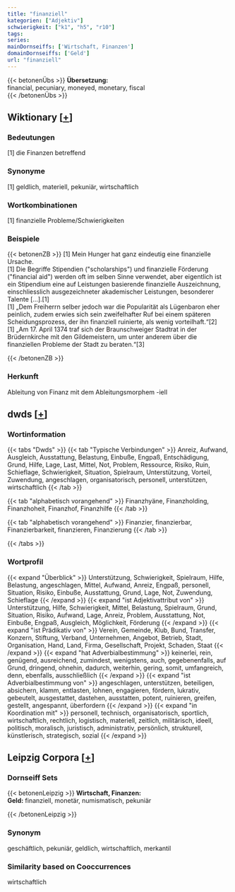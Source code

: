 ```yaml
---
title: "finanziell"
kategorien: ["Adjektiv"]
schwierigkeit: ["k1", "h5", "r10"]
tags:
series:
mainDornseiffs: ['Wirtschaft, Finanzen']
domainDornseiffs: ['Geld']
url: "finanziell"
---
```


{{< betonenÜbs >}}
**Übersetzung:**  
financial, pecuniary, moneyed, monetary, fiscal  
{{< /betonenÜbs >}}

## Wiktionary [[+](https://de.wiktionary.org/wiki/finanziell)]

### Bedeutungen
[1] die Finanzen betreffend  

### Synonyme
[1] geldlich, materiell, pekuniär, wirtschaftlich  

### Wortkombinationen
[1] finanzielle Probleme/Schwierigkeiten  

### Beispiele
{{< betonenZB >}}
[1] Mein Hunger hat ganz eindeutig eine finanzielle Ursache.  
[1] Die Begriffe Stipendien ("scholarships") und finanzielle Förderung ("financial aid") werden oft im selben Sinne verwendet, aber eigentlich ist ein Stipendium eine auf Leistungen basierende finanzielle Auszeichnung, einschliesslich ausgezeichneter akademischer Leistungen, besonderer Talente […].[1]  
[1] „Dem Freiherrn selber jedoch war die Popularität als Lügenbaron eher peinlich, zudem erwies sich sein zweifelhafter Ruf bei einem späteren Scheidungsprozess, der ihn finanziell ruinierte, als wenig vorteilhaft.“[2]  
[1] „Am 17. April 1374 traf sich der Braunschweiger Stadtrat in der Brüdernkirche mit den Gildemeistern, um unter anderem über die finanziellen Probleme der Stadt zu beraten.“[3]  

{{< /betonenZB >}}
### Herkunft
Ableitung von Finanz mit dem Ableitungsmorphem -iell  



## dwds [[+](https://www.dwds.de/wb/finanziell)]

### Wortinformation
{{< tabs "Dwds" >}}
{{< tab "Typische Verbindungen" >}}
Anreiz, Aufwand, Ausgleich, Ausstattung, Belastung, Einbuße, Engpaß, Entschädigung, Grund, Hilfe, Lage, Last, Mittel, Not, Problem, Ressource, Risiko, Ruin, Schieflage, Schwierigkeit, Situation, Spielraum, Unterstützung, Vorteil, Zuwendung, angeschlagen, organisatorisch, personell, unterstützen, wirtschaftlich
{{< /tab >}}

{{< tab "alphabetisch vorangehend" >}}
Finanzhyäne, Finanzholding, Finanzhoheit, Finanzhof, Finanzhilfe
{{< /tab >}}

{{< tab "alphabetisch vorangehend" >}}
Finanzier, finanzierbar, Finanzierbarkeit, finanzieren, Finanzierung
{{< /tab >}}

{{< /tabs >}}

### Wortprofil
{{< expand "Überblick" >}} Unterstützung, Schwierigkeit, Spielraum, Hilfe, Belastung, angeschlagen, Mittel, Aufwand, Anreiz, Engpaß, personell, Situation, Risiko, Einbuße, Ausstattung, Grund, Lage, Not, Zuwendung, Schieflage {{< /expand >}}
{{< expand "ist Adjektivattribut von" >}} Unterstützung, Hilfe, Schwierigkeit, Mittel, Belastung, Spielraum, Grund, Situation, Risiko, Aufwand, Lage, Anreiz, Problem, Ausstattung, Not, Einbuße, Engpaß, Ausgleich, Möglichkeit, Förderung {{< /expand >}}
{{< expand "ist Prädikativ von" >}} Verein, Gemeinde, Klub, Bund, Transfer, Konzern, Stiftung, Verband, Unternehmen, Angebot, Betrieb, Stadt, Organisation, Hand, Land, Firma, Gesellschaft, Projekt, Schaden, Staat {{< /expand >}}
{{< expand "hat Adverbialbestimmung" >}} keinerlei, rein, genügend, ausreichend, zumindest, wenigstens, auch, gegebenenfalls, auf Grund, dringend, ohnehin, dadurch, weiterhin, gering, somit, umfangreich, denn, ebenfalls, ausschließlich {{< /expand >}}
{{< expand "ist Adverbialbestimmung von" >}} angeschlagen, unterstützen, beteiligen, absichern, klamm, entlasten, lohnen, engagieren, fördern, lukrativ, gebeutelt, ausgestattet, dastehen, ausstatten, potent, ruinieren, greifen, gestellt, angespannt, überfordern {{< /expand >}}
{{< expand "in Koordination mit" >}} personell, technisch, organisatorisch, sportlich, wirtschaftlich, rechtlich, logistisch, materiell, zeitlich, militärisch, ideell, politisch, moralisch, juristisch, administrativ, persönlich, strukturell, künstlerisch, strategisch, sozial {{< /expand >}}

## Leipzig Corpora [[+](https://corpora.uni-leipzig.de/en/res?word=finanziell&corpusId=deu_newscrawl-public_2018)]

### Dornseiff Sets
{{< betonenLeipzig >}}
**Wirtschaft, Finanzen:**  
**Geld:** finanziell, monetär, numismatisch, pekuniär  

{{< /betonenLeipzig >}}

### Synonym
geschäftlich, pekuniär, geldlich, wirtschaftlich, merkantil


### Similarity based on Cooccurrences
wirtschaftlich

